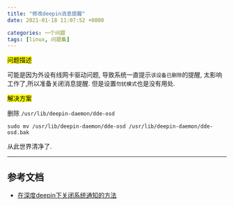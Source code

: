 ```yaml
---
title: "修改deepin消息提醒"
date: 2021-01-18 11:07:52 +0800

categories: 一个问题
tags: [linux, 问题集]
---
```


<mark>问题描述</mark>

可能是因为外设有线网卡驱动问题, 导致系统一直提示`该设备已删除`的提醒, 太影响工作了,所以准备关闭消息提醒.
但是设置`勿扰模式`也是没有用处.

<mark>解决方案</mark>

删除 `/usr/lib/deepin-daemon/dde-osd`

```
sudo mv /usr/lib/deepin-daemon/dde-osd /usr/lib/deepin-daemon/dde-osd.bak
```
从此世界清净了.

---
## 参考文档
- [在深度deepin下关闭系统通知的方法](https://ywnz.com/linuxjc/3801.html)
